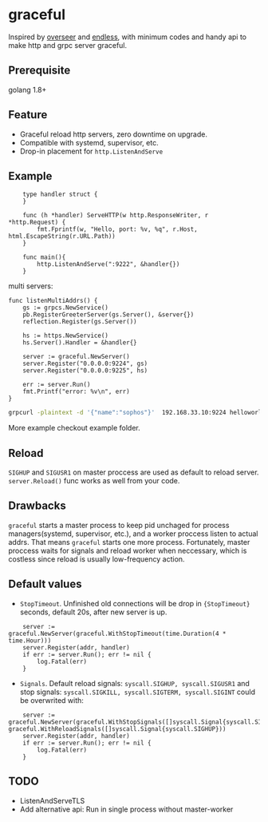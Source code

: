# graceful

Inspired by [overseer](https://github.com/jpillora/overseer) and [endless](https://github.com/fvbock/endless), with minimum codes and handy api to make http and grpc server graceful.

## Prerequisite

golang 1.8+

## Feature

- Graceful reload http servers, zero downtime on upgrade.
- Compatible with systemd, supervisor, etc.
- Drop-in placement for ```http.ListenAndServe```

## Example

``` golang
    type handler struct {
    }

    func (h *handler) ServeHTTP(w http.ResponseWriter, r *http.Request) {
        fmt.Fprintf(w, "Hello, port: %v, %q", r.Host, html.EscapeString(r.URL.Path))
    }

    func main(){
        http.ListenAndServe(":9222", &handler{})
    }
```

multi servers:

```golang
func listenMultiAddrs() {
	gs := grpcs.NewService()
	pb.RegisterGreeterServer(gs.Server(), &server{})
	reflection.Register(gs.Server())

	hs := https.NewService()
	hs.Server().Handler = &handler{}

	server := graceful.NewServer()
	server.Register("0.0.0.0:9224", gs)
	server.Register("0.0.0.0:9225", hs)

	err := server.Run()
	fmt.Printf("error: %v\n", err)
}

```

```bash
grpcurl -plaintext -d '{"name":"sophos"}'  192.168.33.10:9224 helloworld.Greeter/SayHello
```

More example checkout example folder.

## Reload

```SIGHUP``` and ```SIGUSR1``` on master proccess are used as default to reload server. ```server.Reload()``` func works as well from your code.


## Drawbacks

```graceful``` starts a master process to keep pid unchaged for process managers(systemd, supervisor, etc.), and a worker proccess listen to actual addrs. That means ```graceful``` starts one more process. Fortunately, master proccess waits for signals and reload worker when neccessary, which is costless since reload is usually low-frequency action. 

## Default values

* ```StopTimeout```. Unfinished old connections will be drop in ```{StopTimeout}``` seconds, default 20s, after new server is up.

```golang
	server := graceful.NewServer(graceful.WithStopTimeout(time.Duration(4 * time.Hour)))
	server.Register(addr, handler)
	if err := server.Run(); err != nil {
		log.Fatal(err)
	}
```
* ```Signals```. Default reload signals: ```syscall.SIGHUP, syscall.SIGUSR1``` and stop signals: ```syscall.SIGKILL, syscall.SIGTERM, syscall.SIGINT``` could be overwrited with:

```golang
	server := graceful.NewServer(graceful.WithStopSignals([]syscall.Signal{syscall.SIGKILL}), graceful.WithReloadSignals([]syscall.Signal{syscall.SIGHUP}))
	server.Register(addr, handler)
	if err := server.Run(); err != nil {
		log.Fatal(err)
	}
```

## TODO

- ListenAndServeTLS
- Add alternative api: Run in single process without master-worker
